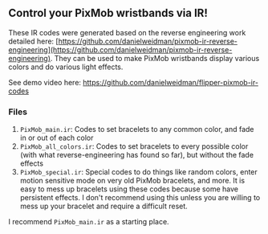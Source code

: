 ## Control your PixMob wristbands via IR!

These IR codes were generated based on the reverse engineering work detailed here: [https://github.com/danielweidman/pixmob-ir-reverse-engineering](https://github.com/danielweidman/pixmob-ir-reverse-engineering). They can be used to make PixMob wristbands display various colors and do various light effects.

See demo video here: https://github.com/danielweidman/flipper-pixmob-ir-codes

### Files
1. `PixMob_main.ir`: Codes to set bracelets to any common color, and fade in or out of each color
2. `PixMob_all_colors.ir`: Codes to set bracelets to every possible color (with what reverse-engineering has found so far), but without the fade effects
3. `PixMob_special.ir`: Special codes to do things like random colors, enter motion sensitive mode on very old PixMob bracelets, and more. It is easy to mess up bracelets using these codes because some have persistent effects. I don't recommend using this unless you are willing to mess up your bracelet and require a difficult reset.

I recommend `PixMob_main.ir` as a starting place.
